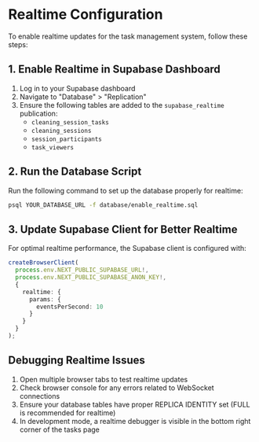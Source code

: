 # Realtime Configuration

To enable realtime updates for the task management system, follow these steps:

## 1. Enable Realtime in Supabase Dashboard

1. Log in to your Supabase dashboard
2. Navigate to "Database" > "Replication"
3. Ensure the following tables are added to the `supabase_realtime` publication:
   - `cleaning_session_tasks`
   - `cleaning_sessions`
   - `session_participants`
   - `task_viewers`

## 2. Run the Database Script

Run the following command to set up the database properly for realtime:

```bash
psql YOUR_DATABASE_URL -f database/enable_realtime.sql
```

## 3. Update Supabase Client for Better Realtime

For optimal realtime performance, the Supabase client is configured with:

```typescript
createBrowserClient(
  process.env.NEXT_PUBLIC_SUPABASE_URL!,
  process.env.NEXT_PUBLIC_SUPABASE_ANON_KEY!,
  {
    realtime: {
      params: {
        eventsPerSecond: 10
      }
    }
  }
);
```

## Debugging Realtime Issues

1. Open multiple browser tabs to test realtime updates
2. Check browser console for any errors related to WebSocket connections
3. Ensure your database tables have proper REPLICA IDENTITY set (FULL is recommended for realtime)
4. In development mode, a realtime debugger is visible in the bottom right corner of the tasks page
